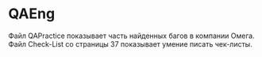 # QAEng
Файл QAPractice показывает часть найденных багов в компании Омега.
Файл Check-List со страницы 37 показывает умение писать чек-листы.
